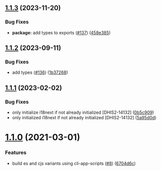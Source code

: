 ## [1.1.3](https://github.com/dhis2/d2-i18n/compare/v1.1.2...v1.1.3) (2023-11-20)


### Bug Fixes

* **package:** add types to exports ([#137](https://github.com/dhis2/d2-i18n/issues/137)) ([458e385](https://github.com/dhis2/d2-i18n/commit/458e385ad46472f0bdcfecd52129959484583c7b))

## [1.1.2](https://github.com/dhis2/d2-i18n/compare/v1.1.1...v1.1.2) (2023-09-11)


### Bug Fixes

* add types ([#136](https://github.com/dhis2/d2-i18n/issues/136)) ([1b37268](https://github.com/dhis2/d2-i18n/commit/1b37268abcba0c4fb866c29be296b2ba00b6b99d))

## [1.1.1](https://github.com/dhis2/d2-i18n/compare/v1.1.0...v1.1.1) (2023-02-02)


### Bug Fixes

* only initialize i18next if not already initialized [DHIS2-14132] ([0b5c909](https://github.com/dhis2/d2-i18n/commit/0b5c909f901006a6614e2214e27e0c47c0f1c4c7))
* only initialized i18next if not already initialized [DHIS2-14132] ([5a95d0d](https://github.com/dhis2/d2-i18n/commit/5a95d0de87a82898c9cb6ccfaec14db8edaf15c6))

# [1.1.0](https://github.com/dhis2/d2-i18n/compare/v1.0.6...v1.1.0) (2021-03-01)


### Features

* build es and cjs variants using cli-app-scripts ([#8](https://github.com/dhis2/d2-i18n/issues/8)) ([6704d6c](https://github.com/dhis2/d2-i18n/commit/6704d6c28c389bdfbe25f31c5d53b9777de8fbd9))
